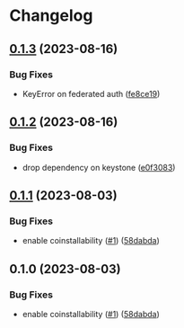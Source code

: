 # Changelog

## [0.1.3](https://github.com/vexxhost/keystone-keycloak-backend/compare/v0.1.2...v0.1.3) (2023-08-16)


### Bug Fixes

* KeyError on federated auth ([fe8ce19](https://github.com/vexxhost/keystone-keycloak-backend/commit/fe8ce19fd1791c80a41aae3f91a7287db66efb76))

## [0.1.2](https://github.com/vexxhost/keystone-keycloak-backend/compare/v0.1.1...v0.1.2) (2023-08-16)


### Bug Fixes

* drop dependency on keystone ([e0f3083](https://github.com/vexxhost/keystone-keycloak-backend/commit/e0f30832053e74123cca9d7fe6df50a9ee5f0302))

## [0.1.1](https://github.com/vexxhost/keystone-keycloak-backend/compare/v0.1.0...v0.1.1) (2023-08-03)


### Bug Fixes

* enable coinstallability ([#1](https://github.com/vexxhost/keystone-keycloak-backend/issues/1)) ([58dabda](https://github.com/vexxhost/keystone-keycloak-backend/commit/58dabda4415d72d034e7808bed19c607c1fa4310))

## 0.1.0 (2023-08-03)


### Bug Fixes

* enable coinstallability ([#1](https://github.com/vexxhost/keystone-keycloak-backend/issues/1)) ([58dabda](https://github.com/vexxhost/keystone-keycloak-backend/commit/58dabda4415d72d034e7808bed19c607c1fa4310))

